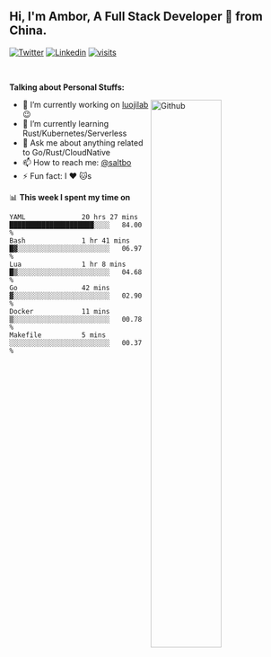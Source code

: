## Hi, I'm Ambor, A Full Stack Developer 🚀 from China.

[![Twitter](https://img.shields.io/badge/-saltbo-1ca0f1?style=flat&logo=twitter&logoColor=white)](https://twitter.com/rdsaltbo)
[![Linkedin](https://img.shields.io/badge/-saltbo-blue?style=flat&logo=Linkedin&logoColor=white)](https://www.linkedin.com/in/saltbo/)
[![visits](https://visitor.vercel.app/page/saltbo?color=light-green)](https://github.com/saltbo/)

&nbsp;  

**Talking about Personal Stuffs:**
<!-- Any image aligned to the right. Beware the width  -->
<img width="50%" align="right" alt="Github" src="https://raw.githubusercontent.com/saltbo/saltbo/master/images/git-header.svg" />

- 🔭 I’m currently working on [luojilab](https://github.com/luojilab) :wink:
- 🌱 I’m currently learning Rust/Kubernetes/Serverless
- 💬 Ask me about anything related to Go/Rust/CloudNative
- 📫 How to reach me: [@saltbo](https://twitter.com/rdsaltbo)
- ⚡ Fun fact: I :heart: :cat:s


📊 **This week I spent my time on**
<!--START_SECTION:waka-->

```text
YAML              20 hrs 27 mins  █████████████████████░░░░   84.00 %
Bash              1 hr 41 mins    █▓░░░░░░░░░░░░░░░░░░░░░░░   06.97 %
Lua               1 hr 8 mins     █▒░░░░░░░░░░░░░░░░░░░░░░░   04.68 %
Go                42 mins         ▓░░░░░░░░░░░░░░░░░░░░░░░░   02.90 %
Docker            11 mins         ▒░░░░░░░░░░░░░░░░░░░░░░░░   00.78 %
Makefile          5 mins          ░░░░░░░░░░░░░░░░░░░░░░░░░   00.37 %
```

<!--END_SECTION:waka-->
